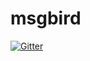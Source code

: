 # msgbird

[![Gitter](https://badges.gitter.im/lalyos/msgbird.svg)](https://gitter.im/lalyos/msgbird?utm_source=badge&utm_medium=badge&utm_campaign=pr-badge&utm_content=badge)